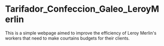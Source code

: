 # Tarifador_Confeccion_Galeo_LeroyMerlin
This is a simple webpage aimed to improve the efficiency of Leroy Merlin's workers that need to make courtains budgets for their clients.
